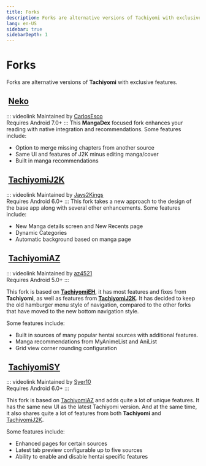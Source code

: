 ```yaml
---
title: Forks
description: Forks are alternative versions of Tachiyomi with exclusive features.
lang: en-US
sidebar: true
sidebarDepth: 1
---
```


# Forks

Forks are alternative versions of **Tachiyomi** with exclusive features.

## <img class="headerLogo" :src="$withBase('/assets/forks_logo-neko.png')"> [Neko](/forks/Neko)

::: videolink
Maintained by [CarlosEsco](https://github.com/CarlosEsco)
<br>Requires Android 7.0+
:::
This **MangaDex** focused fork enhances your reading with native integration and
recommendations.
Some features include:

* Option to merge missing chapters from another source
* Same UI and features of J2K minus editing manga/cover
* Built in manga recommendations

## <img class="headerLogo" :src="$withBase('/assets/forks_logo-j2k.png')"> [TachiyomiJ2K](/forks/TachiyomiJ2K)

::: videolink
Maintained by [Jays2Kings](https://github.com/Jays2Kings)
<br>Requires Android 6.0+
:::
This fork takes a new approach to the design of the base app along with several
other enhancements.
Some features include:

* New Manga details screen and New Recents page
* Dynamic Categories
* Automatic background based on manga page

## <img class="headerLogo" :src="$withBase('/assets/forks_logo-az.png')"> [TachiyomiAZ](/forks/TachiyomiAZ)

::: videolink
Maintained by [az4521](https://github.com/az4521)
<br>Requires Android 5.0+
:::

This fork is based on **[TachiyomiEH](/forks/TachiyomiEH)**, it has most features
and fixes from **Tachiyomi**, as well as features from
**[TachiyomiJ2K](/forks/TachiyomiJ2K)**. It has decided to keep the old
hamburger menu style of navigation, compared to the other forks that have moved
to the new bottom navigation style.

Some features include:

* Built in sources of many popular hentai sources with additional features.
* Manga recommendations from MyAnimeList and AniList
* Grid view corner rounding configuration

## <img class="headerLogo" :src="$withBase('/assets/forks_logo-sy.png')"> [TachiyomiSY](/forks/TachiyomiSY)

::: videolink
Maintained by [Syer10](https://github.com/jobobby04)
<br>Requires Android 6.0+
:::

This fork is based on [TachiyomiAZ](/forks/TachiyomiAZ) and adds quite a lot of
unique features. It has the same new UI as the latest Tachiyomi version. And at
the same time, it also shares quite a lot of features from both **Tachiyomi**
and [TachiyomiJ2K](/forks/TachiyomiJ2K).

Some features include:

* Enhanced pages for certain sources
* Latest tab preview configurable up to five sources
* Ability to enable and disable hentai specific features
